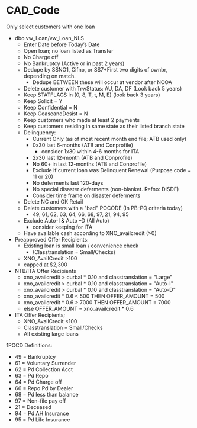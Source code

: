 # CAD_Code

Only select customers with one loan
- dbo.vw_Loan/vw_Loan_NLS
    - Enter Date before Today’s Date
    - Open loan; no loan listed as Transfer
    - No Charge off
    - No Bankruptcy (Active or in past 2 years)
    - Dedupe by SSNO1, Cifno, or SS7+First two digits of ownbr, depending on match.
        - Dedupe BETWEEN these will occur at vendor after NCOA
    - Delete customer with TrwStatus: AU, DA, DF (Look back 5 years)
    - Keep STATFLAGS in  (0, 8, T, t, M, E) (look back 3 years)
    - Keep Solicit = Y
    - Keep Confidential = N
    - Keep CeaseandDesist = N
    - Keep customers who made at least 2 payments
    - Keep customers residing in same state as their listed branch state
    - Delinquency:
        - Current Only (as of most recent month end file; ATB used only)
        - 0x30 last 6-months (ATB and Conprofile)
            - consider 1x30 within 4-6 months for ITA
        - 2x30 last 12-month (ATB and Conprofile)
        - No 60+ in last 12-months (ATB and Conprofile)
        - Exclude if current loan was Delinquent Renewal  (Purpose code = 11 or 20)
        - No deferments last 120-days  
        - No special disaster deferments (non-blanket. Refno: DISDF)
        - Consider time frame on disaster deferments
    - Delete NC and OK Retail    
    - Delete customers with a "bad" POCODE   (In PB-PQ criteria today)
        - 49, 61, 62, 63, 64, 66, 68, 97, 21, 94, 95
    - Exclude Auto-I & Auto –D (All Auto)
        - consider keeping for ITA
    - Have available cash according to XNO_availcredit (>0)
- Preapproved Offer Recipients:
    - Existing loan is small loan / convenience check
        - (Classtranslation = Small/Checks)
    - XNO_AvailCredit >100
    - capped at $2,300
- NTB/ITA Offer Recipients
    - xno_availcredit > curbal * 0.10 and classtranslation = "Large"
    - xno_availcredit > curbal * 0.10 and classtranslation = "Auto-I"
    - xno_availcredit > curbal * 0.10 and classtranslation = "Auto-D"
    - xno_availcredit * 0.6 < 500 THEN OFFER_AMOUNT = 500
    - xno_availcredit * 0.6 > 7000 THEN OFFER_AMOUNT = 7000
    - else OFFER_AMOUNT = xno_availcredit * 0.6
- ITA Offer Recipients;
    - XNO_AvailCredit <100
    - Classtranslation = Small/Checks
    - All existing large loans

1POCD Definitions:
- 49 = Bankruptcy
- 61 = Voluntary Surrender
- 62 = Pd Collection Acct
- 63 = Pd Repo
- 64 = Pd Charge off
- 66 = Repo Pd by Dealer
- 68 = Pd less than balance 
- 97 = Non-file pay off
- 21 = Deceased
- 94 = Pd AH Insurance
- 95 = Pd Life Insurance
